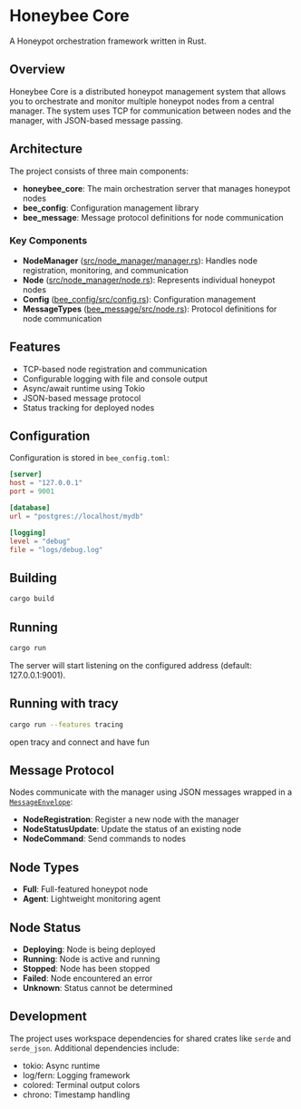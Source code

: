 # Honeybee Core

A Honeypot orchestration framework written in Rust.

## Overview

Honeybee Core is a distributed honeypot management system that allows you to orchestrate and monitor multiple honeypot nodes from a central manager. The system uses TCP for communication between nodes and the manager, with JSON-based message passing.

## Architecture

The project consists of three main components:

- **honeybee_core**: The main orchestration server that manages honeypot nodes
- **bee_config**: Configuration management library
- **bee_message**: Message protocol definitions for node communication

### Key Components

- **NodeManager** ([src/node_manager/manager.rs](src/node_manager/manager.rs)): Handles node registration, monitoring, and communication
- **Node** ([src/node_manager/node.rs](src/node_manager/node.rs)): Represents individual honeypot nodes
- **Config** ([bee_config/src/config.rs](bee_config/src/config.rs)): Configuration management
- **MessageTypes** ([bee_message/src/node.rs](bee_message/src/node.rs)): Protocol definitions for node communication

## Features

- TCP-based node registration and communication
- Configurable logging with file and console output
- Async/await runtime using Tokio
- JSON-based message protocol
- Status tracking for deployed nodes

## Configuration

Configuration is stored in `bee_config.toml`:

```toml
[server]
host = "127.0.0.1"
port = 9001

[database]
url = "postgres://localhost/mydb"

[logging]
level = "debug"
file = "logs/debug.log"
```

## Building

```sh
cargo build
```

## Running

```sh
cargo run
```

The server will start listening on the configured address (default: 127.0.0.1:9001).

## Running with tracy

```sh
cargo run --features tracing
```

open tracy and connect and have fun

## Message Protocol

Nodes communicate with the manager using JSON messages wrapped in a [`MessageEnvelope`](bee_message/src/node.rs):

- **NodeRegistration**: Register a new node with the manager
- **NodeStatusUpdate**: Update the status of an existing node
- **NodeCommand**: Send commands to nodes

## Node Types

- **Full**: Full-featured honeypot node
- **Agent**: Lightweight monitoring agent

## Node Status

- **Deploying**: Node is being deployed
- **Running**: Node is active and running
- **Stopped**: Node has been stopped
- **Failed**: Node encountered an error
- **Unknown**: Status cannot be determined

## Development

The project uses workspace dependencies for shared crates like `serde` and `serde_json`. Additional dependencies include:

- tokio: Async runtime
- log/fern: Logging framework
- colored: Terminal output colors
- chrono: Timestamp handling
